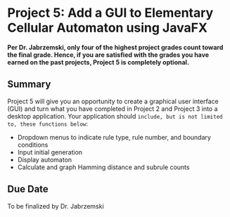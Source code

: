 # Project 5: Add a GUI to Elementary Cellular Automaton using JavaFX

**Per Dr. Jabrzemski, only four of the highest project grades count toward the final grade. Hence, if you are satisfied with the grades you have earned on the past projects, Project 5 is completely optional.**

## Summary

Project 5 will give you an opportunity to create a graphical user interface (GUI) and turn what you have completed in Project 2 and Project 3 into a desktop application. Your application should `include, but is not limited to, these functions below`: 

* Dropdown menus to indicate rule type, rule number, and boundary conditions
* Input initial generation
* Display automaton 
* Calculate and graph Hamming distance and subrule counts

## Due Date

To be finalized by Dr. Jabrzemski 




